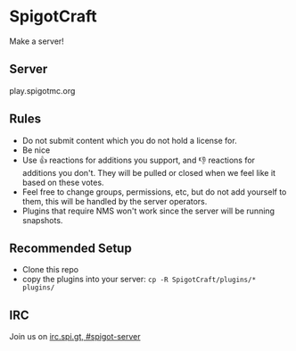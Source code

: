 # SpigotCraft
Make a server!

Server
-----
play.spigotmc.org

Rules
-----
* Do not submit content which you do not hold a license for.
* Be nice
* Use :+1: reactions for additions you support, and :-1: reactions for additions you don't. They will be pulled or closed when we feel like it based on these votes.
* Feel free to change groups, permissions, etc, but do not add yourself to them, this will be handled by the server operators.
* Plugins that require NMS won't work since the server will be running snapshots.

Recommended Setup
-----------------
* Clone this repo
* copy the plugins into your server: `cp -R SpigotCraft/plugins/* plugins/`

IRC
---
Join us on [irc.spi.gt, #spigot-server](https://irc.spi.gt/iris/?nick=&channels=spigot-server)
